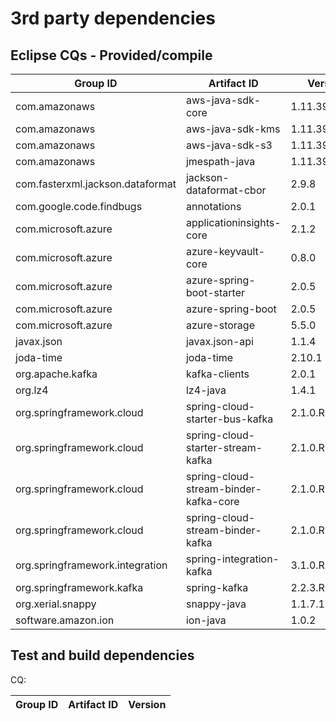 # 3rd party dependencies

## Eclipse CQs - Provided/compile

| Group ID                         | Artifact ID                           | Version       | CQ                                                               |
| -------------------------------- | ------------------------------------- | ------------- | ---------------------------------------------------------------- |
| com.amazonaws                    | aws-java-sdk-core                     | 1.11.392      | [CQ17353](https://dev.eclipse.org/ipzilla/show_bug.cgi?id=17353) |
| com.amazonaws                    | aws-java-sdk-kms                      | 1.11.392      | [CQ17354](https://dev.eclipse.org/ipzilla/show_bug.cgi?id=17354) |
| com.amazonaws                    | aws-java-sdk-s3                       | 1.11.392      | [CQ17355](https://dev.eclipse.org/ipzilla/show_bug.cgi?id=17355) |
| com.amazonaws                    | jmespath-java                         | 1.11.392      | [CQ17356](https://dev.eclipse.org/ipzilla/show_bug.cgi?id=17356) |
| com.fasterxml.jackson.dataformat | jackson-dataformat-cbor               | 2.9.8         | []()                                                             |
| com.google.code.findbugs         | annotations                           | 2.0.1         | []()                                                             |
| com.microsoft.azure              | applicationinsights-core              | 2.1.2         | []()                                                             |
| com.microsoft.azure              | azure-keyvault-core                   | 0.8.0         | [CQ17350](https://dev.eclipse.org/ipzilla/show_bug.cgi?id=17350) |
| com.microsoft.azure              | azure-spring-boot-starter             | 2.0.5         | []()                                                             |
| com.microsoft.azure              | azure-spring-boot                     | 2.0.5         | []()                                                             |
| com.microsoft.azure              | azure-storage                         | 5.5.0         | [CQ17351](https://dev.eclipse.org/ipzilla/show_bug.cgi?id=17351) |
| javax.json                       | javax.json-api                        | 1.1.4         | []()                                                             |
| joda-time                        | joda-time                             | 2.10.1        | []()                                                             |
| org.apache.kafka                 | kafka-clients                         | 2.0.1         | []()                                                             |
| org.lz4                          | lz4-java                              | 1.4.1         | []()                                                             |
| org.springframework.cloud        | spring-cloud-starter-bus-kafka        | 2.1.0.RELEASE | []()                                                             |
| org.springframework.cloud        | spring-cloud-starter-stream-kafka     | 2.1.0.RELEASE | []()                                                             |
| org.springframework.cloud        | spring-cloud-stream-binder-kafka-core | 2.1.0.RELEASE | []()                                                             |
| org.springframework.cloud        | spring-cloud-stream-binder-kafka      | 2.1.0.RELEASE | []()                                                             |
| org.springframework.integration  | spring-integration-kafka              | 3.1.0.RELEASE | []()                                                             |
| org.springframework.kafka        | spring-kafka                          | 2.2.3.RELEASE | []()                                                             |
| org.xerial.snappy                | snappy-java                           | 1.1.7.1       | []()                                                             |
| software.amazon.ion              | ion-java                              | 1.0.2         | []()                                                             |

## Test and build dependencies

CQ:

| Group ID | Artifact ID | Version |
| -------- | ----------- | ------- |

